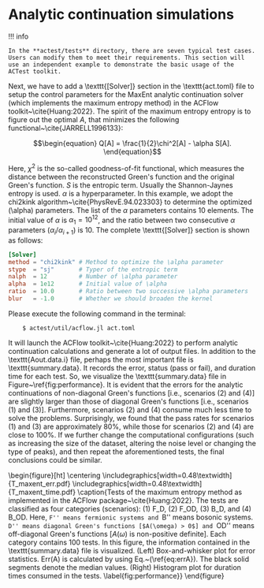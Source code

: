 # Analytic continuation simulations

!!! info

    In the **actest/tests** directory, there are seven typical test cases. Users can modify them to meet their requirements. This section will use an independent example to demonstrate the basic usage of the ACTest toolkit.

Next, we have to add a \texttt{[Solver]} section in the \texttt{act.toml} file to setup the control parameters for the MaxEnt analytic continuation solver (which implements the maximum entropy method) in the ACFlow toolkit~\cite{Huang:2022}. The spirit of the maximum entropy entropy is to figure out the optimal $A$, that minimizes the following functional~\cite{JARRELL1996133}:
```math
\begin{equation}
Q[A] = \frac{1}{2}\chi^2[A] - \alpha S[A].
\end{equation}
```
Here, $\chi^{2}$ is the so-called goodness-of-fit functional, which measures the distance between the reconstructed Green's function and the original Green's function. $S$ is the entropic term. Usually the Shannon-Jaynes entropy is used. $\alpha$ is a hyperparameter. In this example, we adopt the chi2kink algorithm~\cite{PhysRevE.94.023303} to determine the optimized \(\alpha\) parameters. The list of the $\alpha$ parameters contains 10 elements. The initial value of $\alpha$ is $\alpha_1 = 10^{12}$, and the ratio between two consecutive $\alpha$ parameters ($\alpha_i / \alpha_{i+1}$) is 10. The complete \texttt{[Solver]} section is shown as follows:
```toml
[Solver]
method = "chi2kink" # Method to optimize the \alpha parameter
stype  = "sj"       # Typer of the entropic term
nalph  = 12         # Number of \alpha parameter
alpha  = 1e12       # Initial value of \alpha
ratio  = 10.0       # Ratio between two successive \alpha parameters
blur   = -1.0       # Whether we should broaden the kernel
```
Please execute the following command in the terminal:
```shell
    $ actest/util/acflow.jl act.toml
```
It will launch the ACFlow toolkit~\cite{Huang:2022} to perform analytic continuation calculations and generate a lot of output files. In addition to the \texttt{Aout.data.i} file, perhaps the most important file is \texttt{summary.data}. It records the error, status (pass or fail), and duration time for each test. So, we visualize the \texttt{summary.data} file in Figure~\ref{fig:performance}. It is evident that the errors for the analytic continuations of non-diagonal Green's functions [i.e., scenarios (2) and (4)] are slightly larger than those of diagonal Green's functions [i.e., scenarios (1) and (3)]. Furthermore, scenarios (2) and (4) consume much less time to solve the problems. Surprisingly, we found that the pass rates for scenarios (1) and (3) are approximately 80\%, while those for scenarios (2) and (4) are close to 100\%. If we further change the computational configurations (such as increasing the size of the dataset, altering the noise level or changing the type of peaks), and then repeat the aforementioned tests, the final conclusions could be similar.

\begin{figure}[ht]
\centering
\includegraphics[width=0.48\textwidth]{T_maxent_err.pdf}
\includegraphics[width=0.48\textwidth]{T_maxent_time.pdf}
\caption{Tests of the maximum entropy method as implemented in the ACFlow package~\cite{Huang:2022}. The tests are classified as four categories (scenarios): (1) F\_D, (2) F\_OD, (3) B\_D, and (4) B\_OD. Here, ``F'' means fermionic systems and ``B'' means bosonic systems. ``D'' means diagonal Green's functions [$A(\omega) > 0$] and ``OD'' means off-diagonal Green's functions [$A(\omega)$ is non-positive definite]. Each category contains 100 tests. In this figure, the information contained in the \texttt{summary.data} file is visualized. (Left) Box-and-whisker plot for error statistics. Err(A) is calculated by using Eq.~(\ref{eq:errA}). The black solid segments denote the median values. (Right) Histogram plot for duration times consumed in the tests. \label{fig:performance}}
\end{figure}
